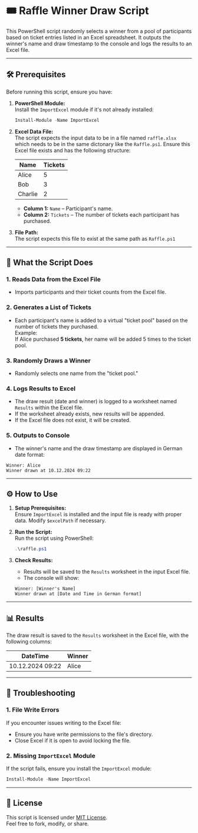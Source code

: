 
# 🎟️ Raffle Winner Draw Script

This PowerShell script randomly selects a winner from a pool of participants based on ticket entries listed in an Excel spreadsheet. It outputs the winner's name and draw timestamp to the console and logs the results to an Excel file.

---

## 🛠️ Prerequisites

Before running this script, ensure you have:

1. **PowerShell Module:**  
   Install the `ImportExcel` module if it's not already installed:
   ```powershell
   Install-Module -Name ImportExcel
   ```

2. **Excel Data File:**  
   The script expects the input data to be in a file named `raffle.xlsx` which needs to be in the same dictonary like the `Raffle.ps1`. Ensure this Excel file exists and has the following structure:

   | **Name**    | **Tickets** |
   |-------------|---------|
   | Alice       | 5       |
   | Bob         | 3       |
   | Charlie     | 2       |

   - **Column 1:** `Name` – Participant's name.  
   - **Column 2:** `Tickets` – The number of tickets each participant has purchased.

3. **File Path:**  
   The script expects this file to exist at the same path as `Raffle.ps1`

---

## 🚀 What the Script Does

### 1. **Reads Data from the Excel File**
   - Imports participants and their ticket counts from the Excel file.

### 2. **Generates a List of Tickets**
   - Each participant's name is added to a virtual "ticket pool" based on the number of tickets they purchased.  
     Example:  
     If Alice purchased **5 tickets**, her name will be added 5 times to the ticket pool.

### 3. **Randomly Draws a Winner**
   - Randomly selects one name from the "ticket pool."

### 4. **Logs Results to Excel**
   - The draw result (date and winner) is logged to a worksheet named `Results` within the Excel file.
   - If the worksheet already exists, new results will be appended.
   - If the Excel file does not exist, it will be created.

### 5. **Outputs to Console**
   - The winner's name and the draw timestamp are displayed in German date format:
   ```
   Winner: Alice
   Winner drawn at 10.12.2024 09:22
   ```

---

## ⚙️ How to Use

1. **Setup Prerequisites:**  
   Ensure `ImportExcel` is installed and the input file is ready with proper data. Modify `$excelPath` if necessary.

2. **Run the Script:**  
   Run the script using PowerShell:
   ```powershell
   .\raffle.ps1
   ```

3. **Check Results:**  
   - Results will be saved to the `Results` worksheet in the input Excel file.
   - The console will show:
   ```
   Winner: [Winner's Name]
   Winner drawn at [Date and Time in German format]
   ```

---

## 📊 Results

The draw result is saved to the `Results` worksheet in the Excel file, with the following columns:

| **DateTime**         | **Winner** |
|----------------------|------------|
| 10.12.2024 09:22      | Alice      |

---

## 🐛 Troubleshooting

### 1. **File Write Errors**
If you encounter issues writing to the Excel file:
- Ensure you have write permissions to the file's directory.
- Close Excel if it is open to avoid locking the file.

### 2. **Missing `ImportExcel` Module**
If the script fails, ensure you install the `ImportExcel` module:
```powershell
Install-Module -Name ImportExcel
```

---

## 📄 License
This script is licensed under [MIT License](https://opensource.org/licenses/MIT).  
Feel free to fork, modify, or share.
